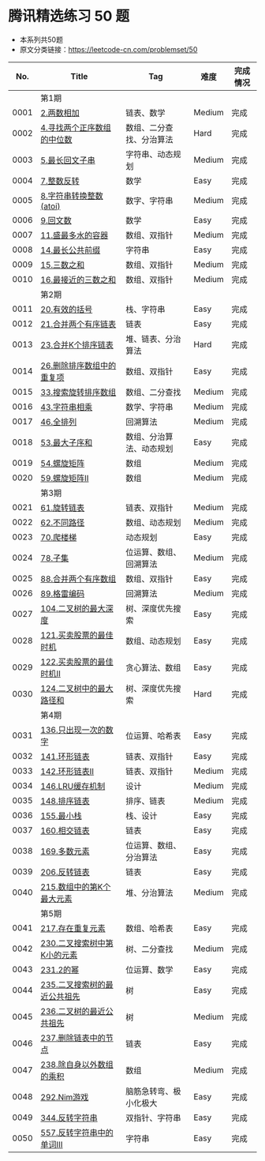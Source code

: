 # 腾讯精选练习 50 题

- 本系列共50题
- 原文分类链接：https://leetcode-cn.com/problemset/50

| No.  | Title                                                                                                | Tag          | 难度     | 完成情况 |
|------|------------------------------------------------------------------------------------------------------|--------------|--------|------|
|      | 第1期                                                                                                  |              |        |      |
| 0001 | [2.两数相加](https://leetcode-cn.com/problems/add-two-numbers/)                                          | 链表、数学        | Medium | 完成   |
| 0002 | [4.寻找两个正序数组的中位数](https://leetcode-cn.com/problems/median-of-two-sorted-arrays/)                      | 数组、二分查找、分治算法 | Hard   | 完成   |
| 0003 | [5.最长回文子串](https://leetcode-cn.com/problems/longest-palindromic-substring/)                          | 字符串、动态规划     | Medium | 完成   |
| 0004 | [7.整数反转](https://leetcode-cn.com/problems/reverse-integer)                                           | 数学           | Easy   | 完成   |
| 0005 | [8.字符串转换整数(atoi)](https://leetcode-cn.com/problems/string-to-integer-atoi/)                          | 数字、字符串       | Medium | 完成   |
| 0006 | [9.回文数](https://leetcode-cn.com/problems/palindrome-number)                                          | 数学           | Easy   | 完成   |
| 0007 | [11.盛最多水的容器](https://leetcode-cn.com/problems/container-with-most-water/)                            | 数组、双指针       | Medium | 完成   |
| 0008 | [14.最长公共前缀](https://leetcode-cn.com/problems/longest-common-prefix)                                  | 字符串          | Easy   | 完成   |
| 0009 | [15.三数之和](https://leetcode-cn.com/problems/3sum/)                                                    | 数组、双指针       | Medium | 完成   |
| 0010 | [16.最接近的三数之和](https://leetcode-cn.com/problems/3sum-closest/)                                        | 数组、双指针       | Medium | 完成   |
|      | 第2期                                                                                                  |              |        |      |
| 0011 | [20.有效的括号](https://leetcode-cn.com/problems/valid-parentheses)                                       | 栈、字符串        | Easy   | 完成   |
| 0012 | [21.合并两个有序链表](https://leetcode-cn.com/problems/merge-two-sorted-lists)                               | 链表           | Easy   | 完成   |
| 0013 | [23.合并K个排序链表](https://leetcode-cn.com/problems/merge-k-sorted-lists/)                                | 堆、链表、分治算法    | Hard   | 完成   |
| 0014 | [26.删除排序数组中的重复项](https://leetcode-cn.com/problems/remove-duplicates-from-sorted-array)               | 数组、双指针       | Easy   | 完成   |
| 0015 | [33.搜索旋转排序数组](https://leetcode-cn.com/problems/search-in-rotated-sorted-array/)                      | 数组、二分查找      | Medium | 完成   |
| 0016 | [43.字符串相乘](https://leetcode-cn.com/problems/multiply-strings/)                                       | 数学、字符串       | Medium | 完成   |
| 0017 | [46.全排列](https://leetcode-cn.com/problems/permutations/)                                             | 回溯算法         | Medium | 完成   |
| 0018 | [53.最大子序和](https://leetcode-cn.com/problems/maximum-subarray)                                        | 数组、分治算法、动态规划 | Easy   | 完成   |
| 0019 | [54.螺旋矩阵](https://leetcode-cn.com/problems/spiral-matrix/)                                           | 数组           | Medium | 完成   |
| 0020 | [59.螺旋矩阵II](https://leetcode-cn.com/problems/spiral-matrix-ii/)                                      | 数组           | Medium | 完成   |
|      | 第3期                                                                                                  |              |        |      |
| 0021 | [61.旋转链表](https://leetcode-cn.com/problems/rotate-list/)                                             | 链表、双指针       | Medium | 完成   |
| 0022 | [62.不同路径](https://leetcode-cn.com/problems/unique-paths/)                                            | 数组、动态规划      | Medium | 完成   |
| 0023 | [70.爬楼梯](https://leetcode-cn.com/problems/climbing-stairs)                                           | 动态规划         | Easy   | 完成   |
| 0024 | [78.子集](https://leetcode-cn.com/problems/subsets/)                                                   | 位运算、数组、回溯算法  | Medium | 完成   |
| 0025 | [88.合并两个有序数组](https://leetcode-cn.com/problems/merge-sorted-array)                                   | 数组、双指针       | Easy   | 完成   |
| 0026 | [89.格雷编码](https://leetcode-cn.com/problems/gray-code/)                                               | 回溯算法         | Medium | 完成   |
| 0027 | [104.二叉树的最大深度](https://leetcode-cn.com/problems/maximum-depth-of-binary-tree)                        | 树、深度优先搜索     | Easy   | 完成   |
| 0028 | [121.买卖股票的最佳时机](https://leetcode-cn.com/problems/best-time-to-buy-and-sell-stock)                    | 数组、动态规划      | Easy   | 完成   |
| 0029 | [122.买卖股票的最佳时机II](https://leetcode-cn.com/problems/best-time-to-buy-and-sell-stock-ii)               | 贪心算法、数组      | Easy   | 完成   |
| 0030 | [124.二叉树中的最大路径和](https://leetcode-cn.com/problems/binary-tree-maximum-path-sum/)                     | 树、深度优先搜索     | Hard   | 完成   |
|      | 第4期                                                                                                  |              |        |      |
| 0031 | [136.只出现一次的数字](https://leetcode-cn.com/problems/single-number)                                       | 位运算、哈希表      | Easy   | 完成   |
| 0032 | [141.环形链表](https://leetcode-cn.com/problems/linked-list-cycle)                                       | 链表、双指针       | Easy   | 完成   |
| 0033 | [142.环形链表II](https://leetcode-cn.com/problems/linked-list-cycle-ii/)                                 | 链表、双指针       | Medium | 完成   |
| 0034 | [146.LRU缓存机制](https://leetcode-cn.com/problems/lru-cache/)                                           | 设计           | Medium | 完成   |
| 0035 | [148.排序链表](https://leetcode-cn.com/problems/sort-list/)                                              | 排序、链表        | Medium | 完成   |
| 0036 | [155.最小栈](https://leetcode-cn.com/problems/min-stack)                                                | 栈、设计         | Easy   | 完成   |
| 0037 | [160.相交链表](https://leetcode-cn.com/problems/intersection-of-two-linked-lists)                        | 链表           | Easy   | 完成   |
| 0038 | [169.多数元素](https://leetcode-cn.com/problems/majority-element)                                        | 位运算、数组、分治算法  | Easy   | 完成   |
| 0039 | [206.反转链表](https://leetcode-cn.com/problems/reverse-linked-list/)                                    | 链表           | Easy   | 完成   |
| 0040 | [215.数组中的第K个最大元素](https://leetcode-cn.com/problems/kth-largest-element-in-an-array/)                 | 堆、分治算法       | Medium | 完成   |
|      | 第5期                                                                                                  |              |        |      |
| 0041 | [217.存在重复元素](https://leetcode-cn.com/problems/contains-duplicate/)                                   | 数组、哈希表       | Easy   | 完成   |
| 0042 | [230.二叉搜索树中第K小的元素](https://leetcode-cn.com/problems/kth-smallest-element-in-a-bst/)                  | 树、二分查找       | Medium | 完成   |
| 0043 | [231.2的幂](https://leetcode-cn.com/problems/power-of-two/)                                            | 位运算、数学       | Easy   | 完成   |
| 0044 | [235.二叉搜索树的最近公共祖先](https://leetcode-cn.com/problems/lowest-common-ancestor-of-a-binary-search-tree/) | 树            | Easy   | 完成   |
| 0045 | [236.二叉树的最近公共祖先](https://leetcode-cn.com/problems/lowest-common-ancestor-of-a-binary-tree/)          | 树            | Medium | 完成   |
| 0046 | [237.删除链表中的节点](https://leetcode-cn.com/problems/delete-node-in-a-linked-list/)                       | 链表           | Easy   | 完成   |
| 0047 | [238.除自身以外数组的乘积](https://leetcode-cn.com/problems/product-of-array-except-self/)                     | 数组           | Medium | 完成   |
| 0048 | [292.Nim游戏](https://leetcode-cn.com/problems/nim-game/)                                              | 脑筋急转弯、极小化极大  | Easy   | 完成   |
| 0049 | [344.反转字符串](https://leetcode-cn.com/problems/reverse-string/)                                        | 双指针、字符串      | Easy   | 完成   |
| 0050 | [557.反转字符串中的单词III](https://leetcode-cn.com/problems/reverse-words-in-a-string-iii/)                  | 字符串          | Easy   | 完成   |